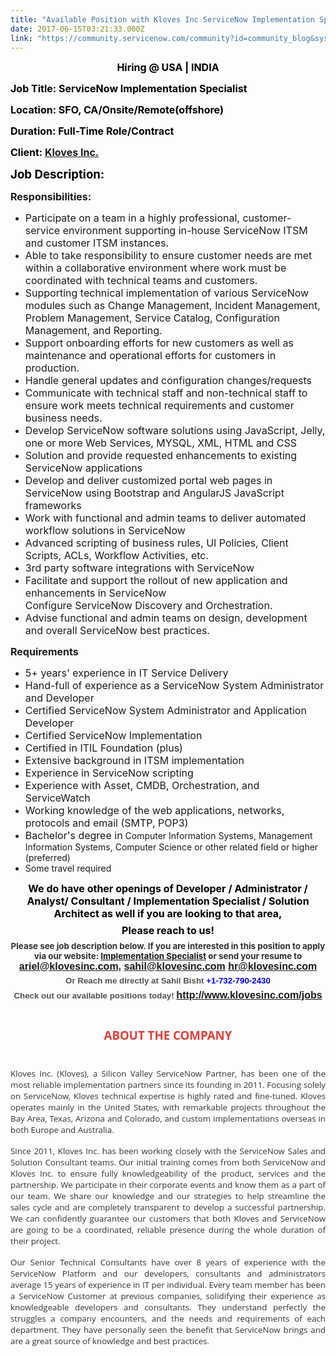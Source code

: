 ```yaml
---
title: "Available Position with Kloves Inc ServiceNow Implementation Specialist"
date: 2017-06-15T03:21:33.000Z
link: "https://community.servicenow.com/community?id=community_blog&sys_id=073d2ee5dbd0dbc01dcaf3231f96192e"
---
```

<p style="text-align: center;"><span style="color: black; font-size: 12.0pt;"><strong>Hiring @ USA | INDIA<br/></strong></span></p><p><span style="color: black; font-size: 12.0pt;"><strong>Job Title: ServiceNow Implementation Specialist</strong></span></p><p><span style="color: black; font-size: 12.0pt;"><strong>Location: SFO, CA/Onsite/Remote(offshore)</strong></span></p><p><span style="color: black; font-size: 12.0pt;"><strong>Duration: Full-Time Role/Contract</strong></span></p><p><span style="color: black; font-size: 12.0pt;"><strong>Client: <a title="w.klovesinc.com/" href="http://www.klovesinc.com/">Kloves Inc.</a></strong></span></p><p style="margin-top: 5.0pt; margin-bottom: 5.0pt;"></p><p style="margin-top: 5.0pt; margin-bottom: 5.0pt;"><span style="color: black; font-size: 14.0pt;"><strong>Job Description:</strong></span></p><p><span style="font-size: 12.0pt;"><strong>Responsibilities:</strong></span></p><ul style="list-style-type: disc;"><li><span style="font-size: 12.0pt;">Participate on a team in a highly professional, customer-service environment supporting in-house ServiceNow ITSM and customer ITSM instances.</span></li><li><span style="font-size: 12.0pt;">Able to take responsibility to ensure customer needs are met within a collaborative environment where work must be coordinated with technical teams and customers.</span></li><li><span style="font-size: 12.0pt;">Supporting technical implementation of various ServiceNow modules such as Change Management, Incident Management, Problem Management, Service Catalog, Configuration Management, and Reporting.</span></li><li><span style="font-size: 12.0pt;">Support onboarding efforts for new customers as well as maintenance and operational efforts for customers in production.</span></li><li><span style="font-size: 12.0pt;">Handle general updates and configuration changes/requests</span></li><li><span style="font-size: 12.0pt;">Communicate with technical staff and non-technical staff to ensure work meets technical requirements and customer business needs.</span></li><li><span style="font-size: 12.0pt;">Develop ServiceNow software solutions using JavaScript, Jelly, one or more Web Services, MYSQL, XML, HTML and CSS</span></li><li><span style="font-size: 12.0pt;">Solution and provide requested enhancements to existing ServiceNow applications</span></li><li><span style="font-size: 12.0pt;">Develop and deliver customized portal web pages in ServiceNow using Bootstrap and AngularJS JavaScript frameworks</span></li><li><span style="font-size: 12.0pt;">Work with functional and admin teams to deliver automated workflow solutions in ServiceNow</span></li><li><span style="font-size: 12.0pt;">Advanced scripting of business rules, UI Policies, Client Scripts, ACLs, Workflow Activities, etc.</span></li><li><span style="font-size: 12.0pt;">3rd party software integrations with ServiceNow</span></li><li><span style="font-size: 12.0pt;">Facilitate and support the rollout of new application and enhancements in ServiceNow<br/>Configure ServiceNow Discovery and Orchestration.</span></li><li><span style="font-size: 12.0pt;">Advise functional and admin teams on design, development and overall ServiceNow best practices.</span></li></ul><p></p><p><span style="font-size: 12.0pt;"><strong>Requirements</strong></span></p><ul style="list-style-type: disc;"><li><span style="font-size: 12.0pt;">5+ years' experience in IT Service Delivery</span></li><li><span style="font-size: 12.0pt;">Hand-full of experience as a ServiceNow System Administrator and Developer</span></li><li><span style="font-size: 12.0pt;">Certified ServiceNow System Administrator and Application Developer</span></li><li><span style="font-size: 12.0pt;">Certified ServiceNow Implementation</span></li><li><span style="font-size: 12.0pt;">Certified in ITIL Foundation (plus)</span></li><li><span style="font-size: 12.0pt;">Extensive background in ITSM implementation</span></li><li><span style="font-size: 12.0pt;">Experience in ServiceNow scripting</span></li><li><span style="font-size: 12.0pt; background: white;">Experience with Asset, CMDB, Orchestration, and ServiceWatch</span></li><li><span style="font-size: 12.0pt;">Working knowledge of the web applications, networks, protocols and email (SMTP, POP3)</span></li><li><span style="font-size: 12.0pt;">Bachelor's degree in</span> Computer Information Systems, Management Information Systems, Computer Science or other related field or higher (preferred)</li><li>Some travel required</li></ul><p></p><p align="center" style="margin-top: 5.0pt; margin-bottom: 5.0pt; text-align: center;"><span style="color: black; font-size: 12.0pt;"><strong>We do have other openings of Developer / Administrator / Analyst/ Consultant / Implementation Specialist / Solution Architect as well if you are looking to that area, </strong></span></p><p align="center" style="margin-top: 5.0pt; margin-bottom: 5.0pt; text-align: center;"><span style="color: black; font-size: 12.0pt;"><strong>Please reach to us!</strong></span></p><p align="center" style="margin-top: 5.0pt; margin-bottom: 5.0pt; text-align: center;"><strong><span style="color: #303030; font-size: 10pt; font-family: inherit, serif; text-align: center;"><strong>Please see job description below. If you are interested in this position to apply via our website: <span style="color: black; text-align: center;"><strong><a title="w.klovesinc.com/jobs/implementation-specialist-salt-lake-city-ut/" href="http://www.klovesinc.com/jobs/implementation-specialist-salt-lake-city-ut/">Implementation Specialist</a></strong></span> or send your resume to </strong></span><span style="font-size: 12pt;"><span style="color: #303030; font-family: Arial, sans-serif;"><a title="iel@klovesinc.com" href="mailto:ariel@klovesinc.com" target="_blank">ariel@klovesinc.com</a>, </span><span style="color: #303030; font-family: Calibri, sans-serif;"><span style="color: #303030;"><a title="hil@klovesinc.com" href="mailto:sahil@klovesinc.com">sahil@klovesinc.com</a> </span><span style="font-family: Arial, sans-serif; color: blue;"><a title="@klovesinc.com" href="mailto:hr@klovesinc.com">hr@klovesinc.com</a></span></span></span></strong></p><p align="center" style="margin-top: 5.0pt; margin-bottom: 5.0pt; text-align: center;"><span style="color: black; font-size: 12.0pt;"><strong style=": ; color: blue; font-size: 10.0pt; font-family: 'Arial','sans-serif'; text-align: center;"><strong><span style="color: #505050;">Or Reach me directly at Sahil Bisht </span> +1-732-790-2430</strong></strong></span></p><p align="center" style="margin-top: 5.0pt; margin-bottom: 5.0pt; text-align: center;"><span style="color: black; font-size: 12.0pt;"><strong style=": ; color: blue; font-size: 10.0pt; font-family: 'Arial','sans-serif'; text-align: center;"><strong style="font-size: 12.0pt;"><strong><span style="color: #505050; font-size: 10pt;">Check out our available positions today! </span><a title="w.klovesinc.com/jobs" href="http://www.klovesinc.com/jobs" target="_blank">http://www.klovesinc.com/jobs</a></strong></strong></strong></span></p><p align="center" style="margin-top: 5.0pt; margin-bottom: 5.0pt; text-align: center;"></p><h2 style="padding-bottom: 15px; font-size: 30px; font-family: 'Open Sans', sans-serif; color: #646464; text-align: center;"><span style="font-weight: inherit; font-style: inherit; font-size: 18.6667px; font-family: inherit; color: #e23d39;">ABOUT THE COMPANY</span></h2><p style="margin-bottom: 10px; font-size: 16px; font-family: 'Open Sans', sans-serif; color: #333333; text-align: justify;"><span style="font-weight: inherit; font-style: inherit; font-size: 10pt; font-family: inherit;">Kloves Inc. (Kloves), a Silicon Valley ServiceNow Partner, has been one of the most reliable implementation partners since its founding in 2011. Focusing solely on ServiceNow, Kloves technical expertise is highly rated and fine-tuned. Kloves operates mainly in the United States, with remarkable projects throughout the Bay Area, Texas, Arizona and Colorado, and custom implementations overseas in both Europe and Australia.</span></p><p style="margin-bottom: 10px; font-size: 16px; font-family: 'Open Sans', sans-serif; color: #333333; text-align: justify;"><span style="font-weight: inherit; font-style: inherit; font-size: 10pt; font-family: inherit;">Since 2011, Kloves Inc. has been working closely with the ServiceNow Sales and Solution Consultant teams. Our initial training comes from both ServiceNow and Kloves Inc. to ensure fully knowledgeability of the product, services and the partnership. We participate in their corporate events and know them as a part of our team. We share our knowledge and our strategies to help streamline the sales cycle and are completely transparent to develop a successful partnership. We can confidently guarantee our customers that both Kloves and ServiceNow are going to be a coordinated, reliable presence during the whole duration of their project.</span></p><p style="margin-bottom: 10px; font-size: 16px; font-family: 'Open Sans', sans-serif; color: #333333; text-align: justify;"><span style="font-weight: inherit; font-style: inherit; font-size: 10pt; font-family: inherit;">Our Senior Technical Consultants have over 8 years of experience with the ServiceNow Platform and our developers, consultants and administrators average 15 years of experience in IT per individual. Every team member has been a ServiceNow Customer at previous companies, solidifying their experience as knowledgeable developers and consultants. They understand perfectly the struggles a company encounters, and the needs and requirements of each department. They have personally seen the benefit that ServiceNow brings and are a great source of knowledge and best practices.</span></p>